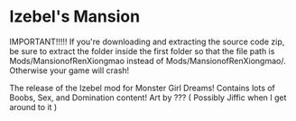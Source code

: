 # Izebel's Mansion
IMPORTANT!!!!!
If you're downloading and extracting the source code zip, be sure to extract the folder inside the first folder so that the file path is Mods/MansionofRenXiongmao instead of Mods/MansionofRenXiongmao/. Otherwise your game will crash!

The release of the Izebel mod for Monster Girl Dreams! Contains lots of Boobs, Sex, and Domination content!
Art by ??? ( Possibly Jiffic when I get around to it )


